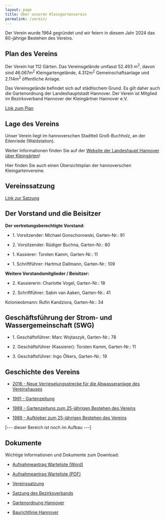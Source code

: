 ```yaml
---
layout: page
title: Über unseren Kleingartenverein
permalink: /verein/
---
```


Der Verein wurde 1964 gegründet und wir feiern in diesem Jahr 2024 das 60-jährige Bestehen des Vereins.

## Plan des Vereins

Der Verein hat 112 Gärten. Das Vereinsgelände umfasst 52.493 m<sup>2</sup>, davon sind 46.067m<sup>2</sup> Kleingartengelände, 4.312m<sup>2</sup> Gemeinschaftsanlage und 2.114m<sup>2</sup> öffentliche Anlage.

Das Vereinsgelände befindet sich auf städtischem Grund. Es gilt daher auch die Gartenordnung der Landeshauptstadt Hannover. Der Verein ist Mitglied im Bezirksverband Hannover der Kleingärtner Hannover e.V.

[Link zum Plan]({{site.baseurl}}/dokumente/Plan_2002__Konvertiert_.pdf)

## Lage des Vereins

Unser Verein liegt im hannoverschen Stadtteil Groß-Buchholz, an der Eilenriede (Waldstation).

Weiter Informationen finden Sie auf der [Website der Landeshaupt Hannover über Kleingärten](https://www.hannover.de/Kultur-Freizeit/Naherholung/G%C3%A4rten-genie%C3%9Fen/Kleing%C3%A4rten)!

Hier finden Sie auch einen Übersichtsplan der hannoverschen Kleingartenvereine.

## Vereinssatzung

[Link zur Satzung]({{site.baseurl}}/dokumente/Satzung001.pdf)

## Der Vorstand und die Beisitzer

**Der vertretungsberechtigte Vorstand:**

* 1\. Vorsitzender: Michael Gonschorowski, Garten-Nr.: 91

* 2\. Vorsitzender: Rüdiger Buchna, Garten-Nr.: 80

* 1\. Kassierer: Torsten Kamm, Garten-Nr.: 11

* 1\. Schriftführer: Hartmut Dallmann, Garten-Nr.: 109

**Weitere Vorstandsmitglieder / Beisitzer:**

* 2\. Kassiererin: Charlotte Vogel, Garten-Nr.: 18

* 2\. Schriftführer: Sabin van Aaken, Garten-Nr.: 41

Kolonieobmann: Rufin Kandziora, Garten-Nr.: 34

## Geschäftsführung der Strom- und Wassergemeinschaft (SWG)

* 1\. Geschäftsführer: Marc Wojtaszyk, Garten-Nr.: 78

* 2\. Geschäftsführer (Kassierer): Torsten Kamm, Garten-Nr.: 11

* 3\. Geschäftsführer: Ingo Ölkers, Garten-Nr.: 19

## Geschichte des Vereins

* [2016 - Neue Verrieselungsstrecke für die Abwasseranlage des Vereinshauses](https://www.kgv-waldfrieden-hannover.de/verein/abwasseranlage-2016/)

* [1991 - Gartenzeitung]({{site.baseurl}}/dokumente/Gartenzeitung_1991.pdf)

* [1989 - Gartenzeitung zum 25-jährigen Bestehen des Vereins]({{site.baseurl}}/dokumente/Gartenzeitung_zum_25_jaehrigen_Bestehen.pdf)

* [1989 - Aufkleber zum 25-jährigen Bestehen des Vereins]({{site.baseurl}}/dokumente/Aufkleber_zu_25_jaehrigen_Bestehen.pdf)

[--- dieser Bereich ist noch im Aufbau ---]

## Dokumente

Wichtige Informationen und Dokumente zum Download:

* [Aufnahmeantrag Warteliste (Word)]({{site.baseurl}}/dokumente/Aufnahmeantrag_Warteliste.docx)

* [Aufnahmeantrag Warteliste (PDF)]({{site.baseurl}}/dokumente/Aufnahmeantrag_Warteliste.pdf)

* [Vereinssatzung]({{site.baseurl}}/dokumente/Satzung001.pdf)

* [Satzung des Bezirksverbands]({{site.baseurl}}/dokumente/Bezirksverband-KG-Hannover_Satzung.pdf)

* [Gartenordnung Hannover]({{site.baseurl}}/dokumente/Gartenordnung_Hannover_2024-08-15.pdf)

* [Baurichtlinie Hannover]({{site.baseurl}}/dokumente/Baurichtlinie_Hannover_15-08-2024.pdf)
